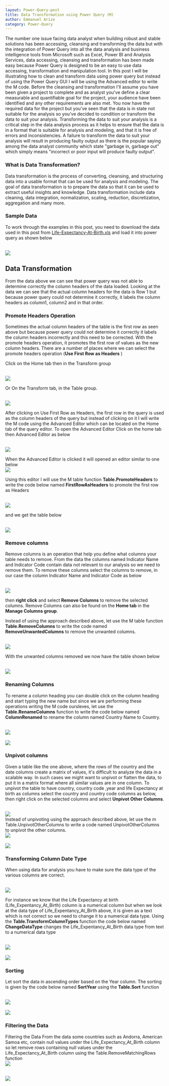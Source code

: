 ```yaml
---
layout: Power-Query-post
title: Data Transformation using Power Query (M)
author: Emmanuel Arize
category: Power-Query
---
```


The number one issue facing data analyst when building robust and stable solutions has been accessing,
cleansing and transforming the data but with the integration of Power Query into all the data analysis and business intelligence tools from Microsoft such as Excel, Power BI and Analysis Services, data accessing, cleansing and transformation has been made easy because Power Query is designed to be an easy to use data accessing, transformation and manipulation tool. In this post I will be illustrating how to clean and transform data using power query but instead of using the Power Query GUI I will be using the Advanced editor to write the M code. Before the cleansing and transformation I'll assume you have been given a project to complete and as analyst you've define a clear measurable and quantifiable goal for the project, your audience have been identified and any other requirements are also met. You now have the required data for the project but you've seen that the data is in state not suitable for the analysis so you've decided to condition or transform the data to suit your analysis. Transforming the data to suit your analysis is a critical step in the data analysis process as it helps to ensure that the data is in a format that is suitable for analysis and modeling, and that it is free of errors and inconsistencies. A failure to transform the data to suit your analysis will result in producing faulty output as there is the popular saying among the data analyst community which state "garbage in, garbage out" which simply means "incorrect or poor input will produce faulty output".

### What is Data Transformation?

Data transformation is the process of converting, cleansing, and structuring data into a usable format that can be used for analysis and modeling. The goal of data transformation is to prepare the data so that it can be used to extract useful insights and knowledge. Data transformation include data cleaning, data integration, normalization, scaling, reduction, discretization, aggregation and many more.

### Sample Data

To work through the examples in this post, you need to download the data used in  this post from <a href="https://github.com/emmanuel-arize/Power-Query/blob/main/data/Life-Expectancy-At-Birth.xls" target="_blank">Life-Expectancy-At-Birth.xls</a> and load it into power query as shown below

<br>
<img class="w3-card" src="{{'/assets/images/power_query/trans_1.jpg' |relative_url}}">
<br>

## Data Transformation

From the data above we can see that power query was not able to determine correctly the column headers of the data loaded. Looking at the data we can see that the actual column headers for the data is Row 1 but because power query could not determine it correctly, it labels the column headers as column1, column2 and in that order.

### Promote Headers Operation

Sometimes the actual column headers of the table is the first row as seen above but because power query could not determine it correctly it labels the column headers incorrectly and this need to be corrected. With the promote headers operation, it promotes the first row of values as the new column headers. There are a number of places where we can select the promote headers operation (**Use First Row as Headers** )

Click on the Home tab then in the Transform group

<br>
<img class="w3-card" src="{{'/assets/images/power_query/append_5.jpg' |relative_url}}">
<br>

Or On the Transform tab, in the Table group.

<br>
<img class="w3-card" src="{{'/assets/images/power_query/append_6.jpg' |relative_url}}">
<br>


After clicking on Use First Row as Headers, the first row in the query is used as the column headers of the query but instead of clicking on it I will write the M code using the Advanced Editor which can be located on the Home tab of the query editor. To open the Advanced Editor Click on the home tab then Advanced Editor as below



<br>
<img class="w3-card" src="{{'/assets/images/power_query/append_6_1.jpg' |relative_url}}">
<br>


When the Advanced Editor is clicked it will opened an editor similar to one below
<br>
<img class="w3-card" src="{{'/assets/images/power_query/append_6_2.jpg' |relative_url}}">
<br>

Using this editor I will use the M table function **Table.PromoteHeaders**  to write the code below named **FirstRowAsHeaders** to promote the first row as Headers

<br>
<img class="w3-card" src="{{'/assets/images/power_query/append_6_3.jpg' |relative_url}}">
<br>


and we get the table below

<br>
<img class="w3-card" src="{{'/assets/images/power_query/trans_2.jpg' |relative_url}}">
<br>

### Remove columns

Remove columns is an operation that help you define what columns your table needs to remove. From the data the columns named Indicator Name and Indicator Code contain data not relevant to our analysis so we need to remove them. To remove these columns select the columns to remove, in our case the column Indicator Name and Indicator Code as below

<br>
<img class="w3-card" src="{{'/assets/images/power_query/trans_3.jpg' |relative_url}}">
<br>

then **right click** and select **Remove Columns** to remove the selected columns. Remove Columns can also be found on the **Home tab** in the **Manage Columns group**.

Instead of using the approach described above, let use the M table function **Table.RemoveColumns** to write the code named **RemoveUnwantedColumns** to remove the unwanted columns.

<br>
<img class="w3-card" src="{{'/assets/images/power_query/trans_3_1.jpg' |relative_url}}">
<br>


 With the unwanted columns removed we now have the table shown below

<br>
<img class="w3-card" src="{{'/assets/images/power_query/trans_3_2.jpg' |relative_url}}">
<br>


### Renaming Columns
To rename a column heading you can double click on the column heading and start typing the new name but since we are performing these operations writing the M code oursleves, let use the **Table.RenameColumns** function to write the code below named **ColumnRenamed** to rename the column named Country Name to Country.


<br>
<img class="w3-card" src="{{'/assets/images/power_query/trans_3_3.jpg' |relative_url}}">
<br>



<br>
<img class="w3-card" src="{{'/assets/images/power_query/trans_3_4.jpg' |relative_url}}">
<br>


### Unpivot columns

Given a table like the one above, where the rows of the country and the date columns create a matrix of values, it's difficult to analyze the data in a scalable way. In such cases we might want to unpivot or flatten the data, to put it in a matrix format where all similar values are in one column. To unpivot the table to have country, country code ,year and life Expectancy at birth as columns select the country and country code columns as below, then right click on the selected columns and select **Unpivot Other Columns**.

<br>
<img class="w3-card" src="{{'/assets/images/power_query/trans_8.jpg' |relative_url}}">
<br>
Instead of unpivoting using the approach described above, let use the m Table.UnpivotOtherColumns to write a code named UnpivotOtherColumns to unpivot the other columns.
<br>
<img class="w3-card" src="{{'/assets/images/power_query/trans_8_1.jpg' |relative_url}}">
<br>



<br>
<img class="w3-card" src="{{'/assets/images/power_query/trans_8_2.jpg' |relative_url}}">
<br>


### Transforming Column Date Type
When using data for analysis you have to make sure the data type of the various columns are correct.

<br>
<img class="w3-card" src="{{'/assets/images/power_query/trans_8_21.jpg' |relative_url}}">
<br>

 For instance we know that the Life Expectancy at birth (Life_Expentancy_At_Birth) column is a numerical column but when we look at the data type of Life_Expentancy_At_Birth above, it is given as a text which is not correct so we need to change it to a numerical data type. Using the **Table.TransformColumnTypes** function the code below named **ChangeDataType** changes the Life_Expentancy_At_Birth data type from text to a numerical data type


 <br>
 <img class="w3-card" src="{{'/assets/images/power_query/trans_8_3.jpg' |relative_url}}">
 <br>

 <br>
 <img class="w3-card" src="{{'/assets/images/power_query/trans_8_31.jpg' |relative_url}}">
 <br>

### Sorting

Let sort the data in ascending order based on the Year column. The sorting is given by the code below named **SortYear** using the **Table.Sort** function

<br>
<img class="w3-card" src="{{'/assets/images/power_query/trans_8_4.jpg' |relative_url}}">
<br>

<br>
<img class="w3-card" src="{{'/assets/images/power_query/trans_8_41.jpg' |relative_url}}">
<br>



### Filtering the Data

Filtering the Data
From the data some countries such as Andorra, American Samoa etc, contain null values under the Life_Expectancy_At_Birth column so let remove rows containing null values under the Life_Expectancy_At_Birth column using the Table.RemoveMatchingRows function
<br>
<img class="w3-card" src="{{'/assets/images/power_query/trans_5_1.jpg' |relative_url}}">
<br>


<br>
<img class="w3-card" src="{{'/assets/images/power_query/trans_5_2.jpg' |relative_url}}">
<br>

